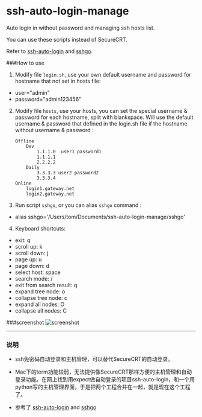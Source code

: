 ssh-auto-login-manage
=====================

Auto login in without password and managing ssh hosts list.

You can use these scripts instead of SecureCRT.

Refer to [ssh-auto-login](https://github.com/liaohuqiu/ssh-auto-login) and [sshgo](https://github.com/emptyhua/sshgo).

###How to use
1. Modify file `login.sh`, use your own default  username and password for hostname that not set in hosts file:
 - user="admin"
 - password="admin123456"
2. Modify file `hosts`, use your hosts, you can set the special username & password for each hostname, split with blankspace. Will use the default username & password that defined in the login.sh file if the hostname without username & password :

    ```
    Offline
        Dev
            1.1.1.0  user1 password1
            1.1.1.1
            2.2.2.2
        Daily
            3.3.3.3 user2 password2
            3.3.3.4
    Online
        login1.gateway.net
        login2.gateway.net
    ```
    
3. Run script `sshgo`, or you can alias `sshgo` command :
 * alias sshgo='/Users/tom/Documents/ssh-auto-login-manage/sshgo'

4. Keyboard shortcuts:
 - exit: q
 - scroll up: k
 - scroll down: j
 - page up: u
 - page down: d
 - select host: space
 - search mode: /
 - exit from search result: q
 - expand tree node: o
 - collapse tree node: c
 - expand all nodes: O
 - collapse all nodes: C

###screenshot
![screenshot](https://github.com/flying5/ssh-auto-login-manage/blob/master/screenshot.png)

-----
### 说明

* ssh免密码自动登录和主机管理，可以替代SecureCRT的自动登录。

* Mac下的term功能较弱，无法提供像SecureCRT那样方便的主机管理和自动登录功能。在网上找到用expect做自动登录的项目ssh-auto-login，和一个用python写的主机管理界面，于是把两个工程合并在一起，就是现在这个工程了。

* 参考了 [ssh-auto-login](https://github.com/liaohuqiu/ssh-auto-login) and [sshgo](https://github.com/emptyhua/sshgo)

